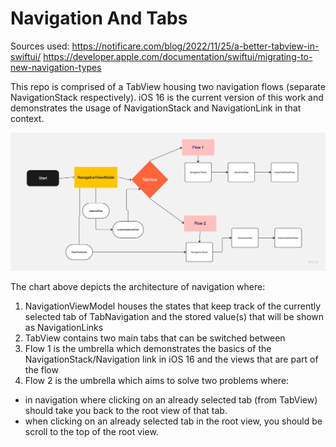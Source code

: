 # Navigation And Tabs

Sources used:
https://notificare.com/blog/2022/11/25/a-better-tabview-in-swiftui/
https://developer.apple.com/documentation/swiftui/migrating-to-new-navigation-types

This repo is comprised of a TabView housing two navigation flows (separate NavigationStack respectively).
iOS 16 is the current version of this work and demonstrates the usage of NavigationStack and NavigationLink
in that context.

![alt text](navigation_and_tabs.jpg)

The chart above depicts the architecture of navigation where:

1. NavigationViewModel houses the states that keep track of the currently selected tab of TabNavigation and the stored value(s) that will be shown as NavigationLinks
2. TabView contains two main tabs that can be switched between
3. Flow 1 is the umbrella which demonstrates the basics of the NavigationStack/Navigation link in iOS 16 and the views that are part of the flow
4. Flow 2 is the umbrella which aims to solve two problems where:
* in navigation where clicking on an already selected tab (from TabView) should take you back to the root view of that tab.
* when clicking on an already selected tab in the root view, you should be scroll to the top of the root view.
